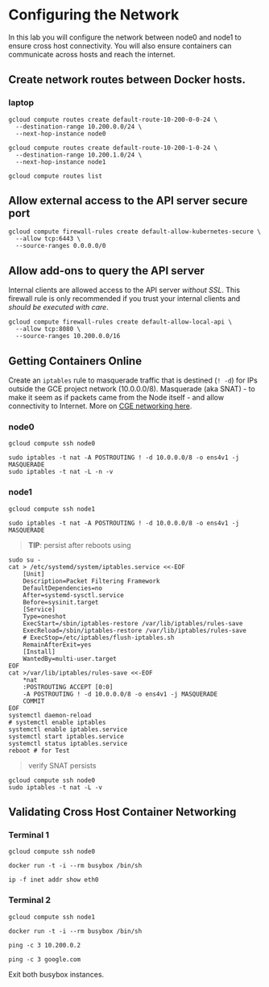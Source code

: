 # Configuring the Network

In this lab you will configure the network between node0 and node1 to ensure cross host connectivity. You will also ensure containers can communicate across hosts and reach the internet.

## Create network routes between Docker hosts.

### laptop

```
gcloud compute routes create default-route-10-200-0-0-24 \
  --destination-range 10.200.0.0/24 \
  --next-hop-instance node0
```
```
gcloud compute routes create default-route-10-200-1-0-24 \
  --destination-range 10.200.1.0/24 \
  --next-hop-instance node1
```

```
gcloud compute routes list
```

## Allow external access to the API server secure port

```
gcloud compute firewall-rules create default-allow-kubernetes-secure \
  --allow tcp:6443 \
  --source-ranges 0.0.0.0/0
```

## Allow add-ons to query the API server
Internal clients are allowed access to the API server _without SSL_. This firewall rule is only recommended if you trust your internal clients and _should be executed with care_.
```
gcloud compute firewall-rules create default-allow-local-api \
  --allow tcp:8080 \
  --source-ranges 10.200.0.0/16
```


## Getting Containers Online

Create an `iptables` rule to masquerade traffic that is destined (`! -d`) for IPs outside the GCE project network (10.0.0.0/8). Masquerade (aka SNAT) - to make it seem as if packets came from the Node itself - and allow connectivity to Internet. More on [CGE networking here](http://kubernetes.io/docs/admin/networking/#google-compute-engine-gce).

### node0

```
gcloud compute ssh node0
```

```
sudo iptables -t nat -A POSTROUTING ! -d 10.0.0.0/8 -o ens4v1 -j MASQUERADE
sudo iptables -t nat -L -n -v
```

### node1

```
gcloud compute ssh node1
```

```
sudo iptables -t nat -A POSTROUTING ! -d 10.0.0.0/8 -o ens4v1 -j MASQUERADE
```

> __TIP__: persist after reboots using
```
sudo su -
cat > /etc/systemd/system/iptables.service <<-EOF
    [Unit]
    Description=Packet Filtering Framework
    DefaultDependencies=no
    After=systemd-sysctl.service
    Before=sysinit.target
    [Service]
    Type=oneshot
    ExecStart=/sbin/iptables-restore /var/lib/iptables/rules-save
    ExecReload=/sbin/iptables-restore /var/lib/iptables/rules-save
    # ExecStop=/etc/iptables/flush-iptables.sh
    RemainAfterExit=yes
    [Install]
    WantedBy=multi-user.target
EOF
cat >/var/lib/iptables/rules-save <<-EOF
	*nat
	:POSTROUTING ACCEPT [0:0]
	-A POSTROUTING ! -d 10.0.0.0/8 -o ens4v1 -j MASQUERADE
	COMMIT
EOF
systemctl daemon-reload
# systemctl enable iptables
systemctl enable iptables.service
systemctl start iptables.service
systemctl status iptables.service
reboot # for Test
```

> verify SNAT persists
```
gcloud compute ssh node0
sudo iptables -t nat -L -v
```

## Validating Cross Host Container Networking

### Terminal 1

```
gcloud compute ssh node0
```
```
docker run -t -i --rm busybox /bin/sh
```

```
ip -f inet addr show eth0
```

### Terminal 2

```
gcloud compute ssh node1
```

```
docker run -t -i --rm busybox /bin/sh
```

```
ping -c 3 10.200.0.2
```

```
ping -c 3 google.com
```

Exit both busybox instances.
